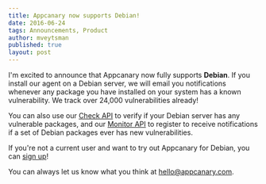 ```yaml
---
title: Appcanary now supports Debian!
date: 2016-06-24
tags: Announcements, Product
author: mveytsman
published: true
layout: post
---
```


I'm excited to announce that Appcanary now fully supports **Debian**. If you
install our agent on a Debian server, we will email you notifications whenever
any package you have installed on your system has a known vulnerability. We track over 24,000 vulnerabilities already!

You can also use our [Check API](https://appcanary.com/docs#check-endpoint) to
verify if your Debian server has any vulnerable packages, and our
[Monitor API](https://appcanary.com/docs#create-monitor) to register to receive
notifications if a set of Debian packages ever has new vulnerabilities.


If you're not a current user and want to try out Appcanary for Debian, you can
[sign up](https://appcanary.com/signup)!


You can always let us know what you think at
[hello@appcanary.com](mailto:hello@appcanary.com).
